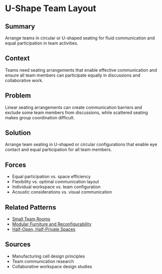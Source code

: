 # U-Shape Team Layout

## Summary
Arrange teams in circular or U-shaped seating for fluid communication and equal participation in team activities.

## Context
Teams need seating arrangements that enable effective communication and ensure all team members can participate equally in discussions and collaborative work.

## Problem
Linear seating arrangements can create communication barriers and exclude some team members from discussions, while scattered seating makes group coordination difficult.

## Solution
Arrange team seating in U-shaped or circular configurations that enable eye contact and equal participation for all team members.

## Forces
- Equal participation vs. space efficiency
- Flexibility vs. optimal communication layout
- Individual workspace vs. team configuration
- Acoustic considerations vs. visual communication

## Related Patterns
- [Small Team Rooms](../architectural-spatial/small-team-rooms.md)
- [Modular Furniture and Reconfigurability](modular-furniture-reconfigurability.md)
- [Half-Open, Half-Private Spaces](../architectural-spatial/half-open-half-private-spaces.md)

## Sources
- Manufacturing cell design principles
- Team communication research
- Collaborative workspace design studies